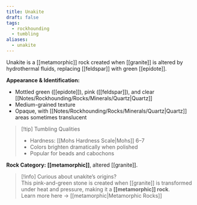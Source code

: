 ```yaml
---
title: Unakite
draft: false
tags:
  - rockhounding
  - tumbling
aliases:
  - unakite
---
```

Unakite is a [[metamorphic]] rock created when [[granite]] is altered by hydrothermal fluids, replacing [[feldspar]] with green [[epidote]].  

**Appearance & Identification:**  
- Mottled green ([[epidote]]), pink ([[feldspar]]), and clear [[Notes/Rockhounding/Rocks/Minerals/Quartz|Quartz]]  
- Medium-grained texture  
- Opaque, with [[Notes/Rockhounding/Rocks/Minerals/Quartz|Quartz]] areas sometimes translucent  

> [!tip] Tumbling Qualities  
> - Hardness: [[Mohs Hardness Scale|Mohs]] 6–7  
> - Colors brighten dramatically when polished  
> - Popular for beads and cabochons  

**Rock Category:** **[[metamorphic]]**, altered [[granite]].

> [!info] Curious about unakite’s origins?  
> This pink-and-green stone is created when [[granite]] is transformed under heat and pressure, making it a **[[metamorphic]] rock**.  
> Learn more here → [[metamorphic|Metamorphic Rocks]]
